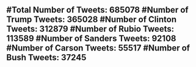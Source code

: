 #Total Number of Tweets: 685078 
#Number of Trump Tweets: 365028
#Number of Clinton Tweets: 312879
#Number of Rubio Tweets: 113589
#Number of Sanders Tweets: 92108
#Number of Carson Tweets: 55517
#Number of Bush Tweets: 37245
---
